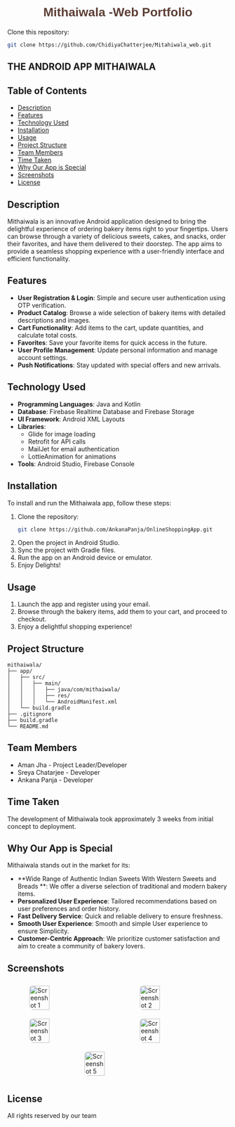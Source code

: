 <div style="text-align: center; margin-bottom: 20px;">
  <h1 style="font-family: 'Arial', sans-serif; color: #5d4037;">Mithaiwala -Web Portfolio</h1>
</div>

Clone this repository:
   ```bash
   git clone https://github.com/ChidiyaChatterjee/Mitahiwala_web.git
   ```

## THE ANDROID APP MITHAIWALA

## Table of Contents
- [Description](#description)
- [Features](#features)
- [Technology Used](#technology-used)
- [Installation](#installation)
- [Usage](#usage)
- [Project Structure](#project-structure)
- [Team Members](#team-members)
- [Time Taken](#time-taken)
- [Why Our App is Special](#why-our-app-is-special)
- [Screenshots](#screenshots)
- [License](#license)

## Description
Mithaiwala is an innovative Android application designed to bring the delightful experience of ordering bakery items right to your fingertips. Users can browse through a variety of delicious sweets, cakes, and snacks, order their favorites, and have them delivered to their doorstep. The app aims to provide a seamless shopping experience with a user-friendly interface and efficient functionality.

## Features
- **User Registration & Login**: Simple and secure user authentication using OTP verification.
- **Product Catalog**: Browse a wide selection of bakery items with detailed descriptions and images.
- **Cart Functionality**: Add items to the cart, update quantities, and calculate total costs.
- **Favorites**: Save your favorite items for quick access in the future.
- **User Profile Management**: Update personal information and manage account settings.
- **Push Notifications**: Stay updated with special offers and new arrivals.

## Technology Used
- **Programming Languages**: Java and Kotlin
- **Database**: Firebase Realtime Database and Firebase Storage
- **UI Framework**: Android XML Layouts
- **Libraries**: 
  - Glide for image loading
  - Retrofit for API calls
  - MailJet for email authentication
  - LottieAnimation for animations
- **Tools**: Android Studio, Firebase Console

## Installation
To install and run the Mithaiwala app, follow these steps:

1. Clone the repository:
   ```bash
   git clone https://github.com/AnkanaPanja/OnlineShoppingApp.git
   ```
2. Open the project in Android Studio.
3. Sync the project with Gradle files.
4. Run the app on an Android device or emulator.
5. Enjoy Delights!

## Usage
1. Launch the app and register using your email.
2. Browse through the bakery items, add them to your cart, and proceed to checkout.
3. Enjoy a delightful shopping experience!

## Project Structure
```plaintext
mithaiwala/
├── app/
│   ├── src/
│   │   ├── main/
│   │   │   ├── java/com/mithaiwala/
│   │   │   ├── res/
│   │   │   └── AndroidManifest.xml
│   └── build.gradle
├── .gitignore
├── build.gradle
└── README.md
```

## Team Members
- Aman Jha - Project Leader/Developer
- Sreya Chatarjee - Developer
- Ankana Panja - Developer

## Time Taken
The development of Mithaiwala took approximately 3 weeks from initial concept to deployment.

## Why Our App is Special
Mithaiwala stands out in the market for its:
- **Wide Range of Authentic Indian Sweets With Western Sweets and Breads **: We offer a diverse selection of traditional and modern bakery items.
- **Personalized User Experience**: Tailored recommendations based on user preferences and order history.
- **Fast Delivery Service**: Quick and reliable delivery to ensure freshness.
- **Smooth User Experience**: Smooth and simple User experience to ensure Simplicity.
- **Customer-Centric Approach**: We prioritize customer satisfaction and aim to create a community of bakery lovers.

## Screenshots
<div style="display: flex; flex-wrap: wrap; justify-content: space-around;">
    <img src="app/src/main/res/drawable/app_preview_1.jpg" alt="Screenshot 1" style="width: 30%; margin: 10px; border-radius: 8px;">
    <img src="app/src/main/res/drawable/app_preview_2.jpg" alt="Screenshot 2" style="width: 30%; margin: 10px; border-radius: 8px;">
    <img src="app/src/main/res/drawable/app_preview_3.jpg" alt="Screenshot 3" style="width: 30%; margin: 10px; border-radius: 8px;">
    <img src="app/src/main/res/drawable/app_preview_4.jpg" alt="Screenshot 4" style="width: 30%; margin: 10px; border-radius: 8px;">
    <img src="app/src/main/res/drawable/app_preview_5.jpg" alt="Screenshot 5" style="width: 30%; margin: 10px; border-radius: 8px;">
</div>

## License
All rights reserved by our team
